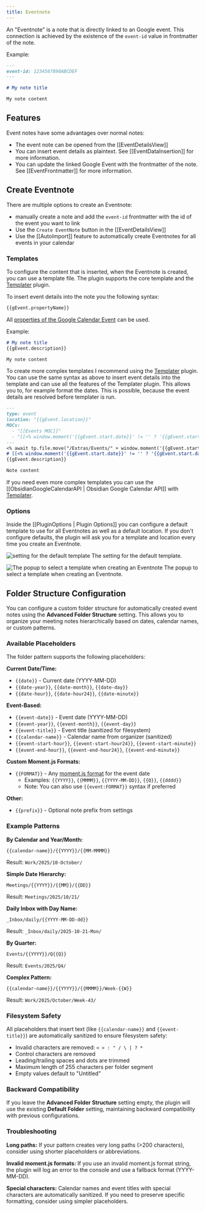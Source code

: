 ```yaml
---
title: Eventnote
---
```


An "Eventnote" is a note that is directly linked to an Google event.
This connection is achieved by the existence of the `event-id` value in frontmatter of the note.

Example:

~~~md title="Eventnote example"
---
event-id: 1234567890ABCDEF
---

# My note title

My note content
~~~

## Features

Event notes have some advantages over normal notes:

- The event note can be opened from the [[EventDetailsView]]
- You can insert event details as plaintext. See [[EventDataInsertion]] for more information.
- You can update the linked Google Event with the frontmatter of the note. See [[EventFrontmatter]] for more information.

## Create Eventnote

There are multiple options to create an Eventnote:

- manually create a note and add the `event-id` frontmatter with the id of the event you want to link
- Use the `Create EventNote` button in the [[EventDetailsView]]
- Use the [[AutoImport]] feature to automatically create Eventnotes for all events in your calendar

### Templates

To configure the content that is inserted, when the Eventnote is created, you can use a template file.
The plugin supports the core template and the [Templater](https://github.com/SilentVoid13/Templater) plugin.

To insert event details into the note you the following syntax:

~~~md
{{gEvent.propertyName}}
~~~

All [properties of the Google Calendar Event](https://github.com/YukiGasai/obsidian-google-calendar/blob/0518e3f6f1943645ecf9bfc747e046ab9d92b871/src/suggest/GoogleEventSuggestionList.ts#L121C1-L246) can be used.

Example:

~~~md title="Template example"
# My note title
{{gEvent.description}}

My note content
~~~

To create more complex templates I recommend using the  [Templater](https://github.com/SilentVoid13/Templater) plugin.
You can use the same syntax as above to insert event details into the template and can use all the features of the Templater plugin.
This allows you to, for example format the dates.
This is possible, because the event details are resolved before templater is run.

~~~md title="Templater example"
---
type: event
location: "{{gEvent.location}}"
MOCs:
  - "[[Events MOC]]"
  - "[[<% window.moment('{{gEvent.start.date}}' != '' ? '{{gEvent.start.date}}' : '{{gEvent.start.dateTime}}').format('YYYY-MM-DD-dddd') %>]]"
---
<% await tp.file.move("/Extras/Events/" + window.moment('{{gEvent.start.date}}' != '' ? '{{gEvent.start.date}}' : '{{gEvent.start.dateTime}}').format('YYYY-MM-DD') + " " + tp.file.title) %>
# [[<% window.moment('{{gEvent.start.date}}' != '' ? '{{gEvent.start.date}}' : '{{gEvent.start.dateTime}}').format('YYYY-MM-DD') + " " + tp.file.title %>]]
{{gEvent.description}}

Note content
~~~

If you need even more complex templates you can use the [[ObsidianGoogleCalendarAPI | Obsidian Google Calendar API]] with [Templater](https://github.com/SilentVoid13/Templater).

### Options

Inside the [[PluginOptions | Plugin Options]] you can configure a default template to use for all Eventnotes as well as a default location. If you don't configure defaults, the plugin will ask you for a template and location every time you create an Eventnote.

![setting for the default template](./settingSelectTemplate.png)
The setting for the default template.

![The popup to select a template when creating an Eventnote](./popUpSelectTemplate.png)
The popup to select a template when creating an Eventnote.

## Folder Structure Configuration

You can configure a custom folder structure for automatically created event notes using the **Advanced Folder Structure** setting. This allows you to organize your meeting notes hierarchically based on dates, calendar names, or custom patterns.

### Available Placeholders

The folder pattern supports the following placeholders:

**Current Date/Time:**
- `{{date}}` - Current date (YYYY-MM-DD)
- `{{date-year}}`, `{{date-month}}`, `{{date-day}}`
- `{{date-hour}}`, `{{date-hour24}}`, `{{date-minute}}`

**Event-Based:**
- `{{event-date}}` - Event date (YYYY-MM-DD)
- `{{event-year}}`, `{{event-month}}`, `{{event-day}}`
- `{{event-title}}` - Event title (sanitized for filesystem)
- `{{calendar-name}}` - Calendar name from organizer (sanitized)
- `{{event-start-hour}}`, `{{event-start-hour24}}`, `{{event-start-minute}}`
- `{{event-end-hour}}`, `{{event-end-hour24}}`, `{{event-end-minute}}`

**Custom Moment.js Formats:**
- `{{FORMAT}}` - Any [moment.js format](https://momentjs.com/docs/#/displaying/format/) for the event date
  - Examples: `{{YYYY}}`, `{{MMMM}}`, `{{YYYY-MM-DD}}`, `{{Q}}`, `{{dddd}}`
  - Note: You can also use `{{event:FORMAT}}` syntax if preferred

**Other:**
- `{{prefix}}` - Optional note prefix from settings

### Example Patterns

**By Calendar and Year/Month:**
```
{{calendar-name}}/{{YYYY}}/{{MM-MMMM}}
```
Result: `Work/2025/10-October/`

**Simple Date Hierarchy:**
```
Meetings/{{YYYY}}/{{MM}}/{{DD}}
```
Result: `Meetings/2025/10/21/`

**Daily Inbox with Day Name:**
```
_Inbox/daily/{{YYYY-MM-DD-dd}}
```
Result: `_Inbox/daily/2025-10-21-Mon/`

**By Quarter:**
```
Events/{{YYYY}}/Q{{Q}}
```
Result: `Events/2025/Q4/`

**Complex Pattern:**
```
{{calendar-name}}/{{YYYY}}/{{MMMM}}/Week-{{W}}
```
Result: `Work/2025/October/Week-43/`

### Filesystem Safety

All placeholders that insert text (like `{{calendar-name}}` and `{{event-title}}`) are automatically sanitized to ensure filesystem safety:

- Invalid characters are removed: `< > : " / \ | ? *`
- Control characters are removed
- Leading/trailing spaces and dots are trimmed
- Maximum length of 255 characters per folder segment
- Empty values default to "Untitled"

### Backward Compatibility

If you leave the **Advanced Folder Structure** setting empty, the plugin will use the existing **Default Folder** setting, maintaining backward compatibility with previous configurations.

### Troubleshooting

**Long paths:** If your pattern creates very long paths (>200 characters), consider using shorter placeholders or abbreviations.

**Invalid moment.js formats:** If you use an invalid moment.js format string, the plugin will log an error to the console and use a fallback format (YYYY-MM-DD).

**Special characters:** Calendar names and event titles with special characters are automatically sanitized. If you need to preserve specific formatting, consider using simpler placeholders.

